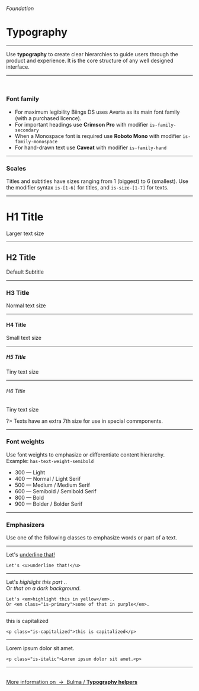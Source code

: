<h6 class="is-uppercase has-text-grey has-text-weight-medium is-size-6 is-size-7-mobile">Foundation</h6>
<h1 class="title is-family-secondary is-size-2-mobile">Typography</h1>
<hr class="is-visible is-size-3">
<p class="subtitle is-size-4-tablet is-family-secondary">
    Use <strong>typography</strong> to create clear hierarchies to guide users through the product and experience. It is the core structure of any well designed interface.
</p>
<hr class="is-visible is-size-2"><br>

<h3 class="title"><strong>Font family</strong></h3>

<ul class="list">
    <li>For maximum legibility Biings DS uses <span class="is-family-primary has-text-weight-semibold">Averta</span> as its main font family (with a purchased licence).</li>
    <li>For important headings use <strong class="is-family-secondary has-text-weight-semibold is-size-5">Crimson Pro</strong> with modifier <code>is-family-secondary</code></li>
    <li>When a Monospace font is required use <strong class="is-family-monospace has-text-weight-bold">Roboto Mono</strong> with modifier <code>is-family-monospace</code></li>
    <li>For hand-drawn text use <strong class="is-family-hand is-size-4">Caveat</strong> with modifier <code>is-family-hand</code></li>
</ul>

<hr class="is-size-1 is-visible">
<h3 class="title"><strong>Scales</strong></h3>

Titles and subtitles have sizes ranging from 1 (biggest) to 6 (smallest). Use the modifier syntax <code>is-[1-6]</code> for titles, and <code>is-size-[1-7]</code> for texts.

<hr>

<div class="box is-bordered is-larger">
    <h1 class="title is-1 is-family-secondary">H1 Title</h1><div class="subtitle is-4 has-text-grey">Larger text size</div>
    <hr class="is-smaller">
    <h2 class="title is-2 is-family-secondary">H2 Title</h2><div class="subtitle has-text-grey">Default Subtitle</div>
    <hr class="is-smaller">
    <h3 class="title is-3 is-family-secondary">H3 Title</h3><div class="subtitle is-5 has-text-grey">Normal text size</div>
    <hr class="is-smaller">
    <h4 class="title is-4 is-family-secondary">H4 Title</h4><div class="subtitle is-6 has-text-grey">Small text size</div>
    <hr class="is-smaller">
    <h5 class="title is-5">H5 Title</h5><div class="subtitle is-size-7 has-text-grey">Tiny text size</div>
    <hr class="is-smaller">
    <h6 class="title is-6">H6 Title</h6><div class="subtitle is-size-7 has-text-grey">Tiny text size</div>
</div>

?> Texts have an extra 7th size for use in special commponents.

<hr class="is-size-1 is-visible">
<h3 class="title"><strong>Font weights</strong></h3>

Use font weights to emphasize or differentiate content hierarchy.  
Example: `has-text-weight-semibold`

<ul class="list is-size-5">
    <li><span class="has-text-weight-light">300 — Light</span></li>
    <li><span class="has-text-weight-normal">400 — Normal / <span class="is-family-secondary">Light Serif</span></span></li>
    <li><span class="has-text-weight-medium">500 — Medium / <span class="is-family-secondary">Medium Serif</span></span></li>
    <li><span class="has-text-weight-semibold">600 — Semibold / <span class="is-family-secondary">Semibold Serif</span></span></li>
    <li><span class="has-text-weight-bold">800 — Bold</span></li>
    <li><span class="has-text-weight-bolder">900 — Bolder / <span class="is-family-secondary">Bolder Serif</span></span></li>
</ul>

<hr class="is-size-1 is-visible">
<h3 class="title"><strong>Emphasizers</strong></h3>

Use one of the following classes to emphasize words or part of a text.


<hr class="is-small">

<div class="box is-medium has-background-light is-marginless is-size-3 is-family-hand is-radiusless-bl is-radiusless-br">
    Let's <u>underline that!</u>
</div>

    Let's <u>underline that!</u>
<hr class="is-small">

<div class="level is-marginless is-size-4 is-family-secondary">
    <div class="level-item is-marginless">
        <div class="box has-background-light is-large is-radiusless-tr is-radiusless-bl is-radiusless-br">
            Let's<em> highlight this part </em>..
        </div>
    </div>
    <div class="level-item is-large is-marginless">
        <div class="box is-large has-background-black-ter has-text-white is-radiusless-tl is-radiusless-bl is-radiusless-br">
            Or <em class="is-primary">that on a dark background</em>.
        </div>
    </div>
</div>
    
    Let's <em>highlight this in yellow</em>..
    Or <em class="is-primary">some of that in purple</em>.
<hr class="is-small">

<div class="box is-medium has-background-light is-marginless is-size-4 is-family-secondary is-radiusless-bl is-radiusless-br">
    <p class="is-capitalized">this is capitalized</p>
</div>

    <p class="is-capitalized">this is capitalized</p>
<hr class="is-small">

<div class="box is-medium has-background-light is-marginless is-size-5 is-radiusless-bl is-radiusless-br">
    <p class="is-italic">Lorem ipsum dolor sit amet.<p>
</div>

    <p class="is-italic">Lorem ipsum dolor sit amet.<p>
<hr><br>

<a href="http://bulma.io/documentation/modifiers/typography-helpers/" target="blank" class="box is-well has-text-grey-dark">
    More information on &nbsp;→&nbsp; <span class="is-link has-text-primary">Bulma / <strong>Typography helpers</strong></span>
</a>
